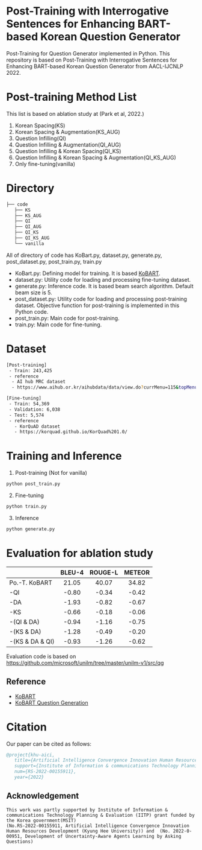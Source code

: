 # Post-Training with Interrogative Sentences for Enhancing BART-based Korean Question Generator
Post-Training for Question Generator implemented in Python. This repository is based on Post-Training with Interrogative Sentences for Enhancing BART-based Korean Question Generator from AACL-IJCNLP 2022.

# Post-training Method List
This list is based on ablation study at (Park et al, 2022.)

1. Korean Spacing(KS)
2. Korean Spacing & Augmentation(KS_AUG)
3. Question Infilling(QI)
4. Question Infilling & Augmentation(QI_AUG)
5. Question Infilling & Korean Spacing(QI_KS)
6. Question Infilling & Korean Spacing & Augmentation(QI_KS_AUG)
7. Only fine-tuning(vanilla)

# Directory
```bash
├── code
   ├── KS
   ├── KS_AUG
   ├── QI
   ├── QI_AUG
   ├── QI_KS
   ├── QI_KS_AUG
   └── vanilla
``` 

All of directory of code has KoBart.py, dataset.py, generate.py, post_dataset.py, post_train.py, train.py
 - KoBart.py: Defining model for training. It is based [KoBART](https://github.com/SKT-AI/KoBART).
 - dataset.py: Utility code for loading and processing fine-tuning dataset.
 - generate.py: Inference code. It is based beam search algorithm. Default beam size is 5.
 - post_dataset.py: Utility code for loading and processing post-training dataset. Objective function for post-training is implemented in this Python code.
 - post_train.py: Main code for post-training.
 - train.py: Main code for fine-tuning.

 # Dataset
 ```bash
 [Post-training]
  - Train: 243,425
  - reference
   - AI hub MRC dataset
   - https://www.aihub.or.kr/aihubdata/data/view.do?currMenu=115&topMenu=100&aihubDataSe=realm&dataSetSn=89
 
 [Fine-tuning]
  - Train: 54,369
  - Validation: 6,038
  - Test: 5,574
  - reference
    - KorQuAD dataset
    - https://korquad.github.io/KorQuad%201.0/
 ```
 
# Training and Inference

1. Post-training (Not for vanilla)
```bash
python post_train.py
```

2. Fine-tuning
```bash
python train.py
```

3. Inference
```bash
python generate.py
```

# Evaluation for ablation study

| |BLEU-4|ROUGE-L|METEOR|
|:------|:-------:|:-------:|:-------:|
|Po.-T. KoBART|21.05|40.07|34.82|
|  -QI|-0.80|-0.34|-0.42|
|  -DA|-1.93|-0.82|-0.67|
|  -KS|-0.66|-0.18|-0.06|
|  -(QI & DA)|-0.94|-1.16|-0.75|
|  -(KS & DA)|-1.28|-0.49|-0.20|
|  -(KS & DA & QI)|-0.93|-1.26|-0.62|

Evaluation code is based on https://github.com/microsoft/unilm/tree/master/unilm-v1/src/qg

## Reference
- [KoBART](https://github.com/SKT-AI/KoBART)
- [KoBART Question Generation](https://github.com/Seoneun/KoBART-Question-Generation)

# Citation
Our paper can be cited as follows:


```bibtex
@project{khu-aici,
   title={Artificial Intelligence Convergence Innovation Human Resources Development (Kyung Hee University)},
   support={Institute of Information & communications Technology Planning & Evaluation (IITP)},
   num={RS-2022-00155911},
   year={2022}
```

## Acknowledgement
```
This work was partly supported by Institute of Information & communications Technology Planning & Evaluation (IITP) grant funded by the Korea government(MSIT)
(No.RS-2022-00155911, Artificial Intelligence Convergence Innovation Human Resources Development (Kyung Hee University)) and  (No. 2022-0-00951, Development of Uncertainty-Aware Agents Learning by Asking Questions)
```
